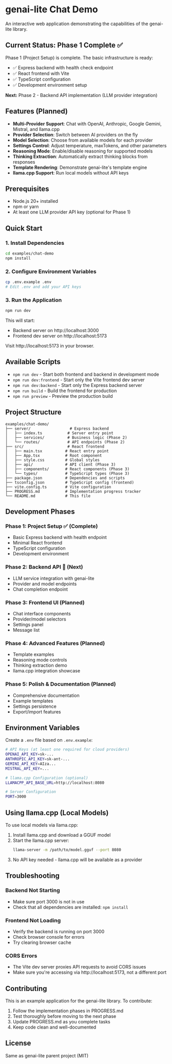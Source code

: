 # genai-lite Chat Demo

An interactive web application demonstrating the capabilities of the genai-lite library.

## Current Status: Phase 1 Complete ✅

Phase 1 (Project Setup) is complete. The basic infrastructure is ready:
- ✅ Express backend with health check endpoint
- ✅ React frontend with Vite
- ✅ TypeScript configuration
- ✅ Development environment setup

**Next:** Phase 2 - Backend API implementation (LLM provider integration)

## Features (Planned)

- **Multi-Provider Support**: Chat with OpenAI, Anthropic, Google Gemini, Mistral, and llama.cpp
- **Provider Selection**: Switch between AI providers on the fly
- **Model Selection**: Choose from available models for each provider
- **Settings Control**: Adjust temperature, maxTokens, and other parameters
- **Reasoning Mode**: Enable/disable reasoning for supported models
- **Thinking Extraction**: Automatically extract thinking blocks from responses
- **Template Rendering**: Demonstrate genai-lite's template engine
- **llama.cpp Support**: Run local models without API keys

## Prerequisites

- Node.js 20+ installed
- npm or yarn
- At least one LLM provider API key (optional for Phase 1)

## Quick Start

### 1. Install Dependencies

```bash
cd examples/chat-demo
npm install
```

### 2. Configure Environment Variables

```bash
cp .env.example .env
# Edit .env and add your API keys
```

### 3. Run the Application

```bash
npm run dev
```

This will start:
- Backend server on http://localhost:3000
- Frontend dev server on http://localhost:5173

Visit http://localhost:5173 in your browser.

## Available Scripts

- `npm run dev` - Start both frontend and backend in development mode
- `npm run dev:frontend` - Start only the Vite frontend dev server
- `npm run dev:backend` - Start only the Express backend server
- `npm run build` - Build the frontend for production
- `npm run preview` - Preview the production build

## Project Structure

```
examples/chat-demo/
├── server/                 # Express backend
│   ├── index.ts           # Server entry point
│   ├── services/          # Business logic (Phase 2)
│   └── routes/            # API endpoints (Phase 2)
├── src/                   # React frontend
│   ├── main.tsx          # React entry point
│   ├── App.tsx           # Root component
│   ├── style.css         # Global styles
│   ├── api/              # API client (Phase 3)
│   ├── components/       # React components (Phase 3)
│   └── types/            # TypeScript types (Phase 3)
├── package.json          # Dependencies and scripts
├── tsconfig.json         # TypeScript config (frontend)
├── vite.config.ts        # Vite configuration
├── PROGRESS.md           # Implementation progress tracker
└── README.md             # This file
```

## Development Phases

### Phase 1: Project Setup ✅ (Complete)
- Basic Express backend with health endpoint
- Minimal React frontend
- TypeScript configuration
- Development environment

### Phase 2: Backend API 🚧 (Next)
- LLM service integration with genai-lite
- Provider and model endpoints
- Chat completion endpoint

### Phase 3: Frontend UI (Planned)
- Chat interface components
- Provider/model selectors
- Settings panel
- Message list

### Phase 4: Advanced Features (Planned)
- Template examples
- Reasoning mode controls
- Thinking extraction demo
- llama.cpp integration showcase

### Phase 5: Polish & Documentation (Planned)
- Comprehensive documentation
- Example templates
- Settings persistence
- Export/import features

## Environment Variables

Create a `.env` file based on `.env.example`:

```bash
# API Keys (at least one required for cloud providers)
OPENAI_API_KEY=sk-...
ANTHROPIC_API_KEY=sk-ant-...
GEMINI_API_KEY=AIza...
MISTRAL_API_KEY=...

# llama.cpp Configuration (optional)
LLAMACPP_API_BASE_URL=http://localhost:8080

# Server Configuration
PORT=3000
```

## Using llama.cpp (Local Models)

To use local models via llama.cpp:

1. Install llama.cpp and download a GGUF model
2. Start the llama.cpp server:
   ```bash
   llama-server -m /path/to/model.gguf --port 8080
   ```
3. No API key needed - llama.cpp will be available as a provider

## Troubleshooting

### Backend Not Starting
- Make sure port 3000 is not in use
- Check that all dependencies are installed: `npm install`

### Frontend Not Loading
- Verify the backend is running on port 3000
- Check browser console for errors
- Try clearing browser cache

### CORS Errors
- The Vite dev server proxies API requests to avoid CORS issues
- Make sure you're accessing via http://localhost:5173, not a different port

## Contributing

This is an example application for the genai-lite library. To contribute:

1. Follow the implementation phases in PROGRESS.md
2. Test thoroughly before moving to the next phase
3. Update PROGRESS.md as you complete tasks
4. Keep code clean and well-documented

## License

Same as genai-lite parent project (MIT)
